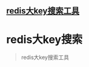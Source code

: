## [redis大key搜索工具](https://yq.aliyun.com/articles/117042?spm=5176.154649.801567.4.kNutr4)

# redis大key搜索

> redis大key搜索工具